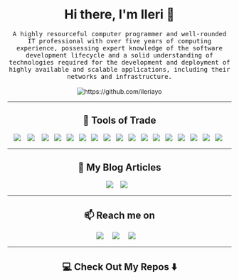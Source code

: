 <!--
**Ileriayo/ileriayo** is a ✨ _special_ ✨ repository because its `README.md` (this file) appears on your GitHub profile.
--->

<h1 align='center'> Hi there, I'm Ileri 👋</h1>

<p align="center">
  <samp>A highly resourceful computer programmer and well-rounded IT professional with over five years of computing experience, possessing expert knowledge of the software development lifecycle and a solid understanding of technologies required for the development and deployment of highly available and scalable applications, including their networks and infrastructure.
  </samp>
  <br> <br>
  <img src="https://komarev.com/ghpvc/?username=ileriayo" alt="https://github.com/ileriayo" />
</p>

<hr>

<h2 align='center'> 🔭 Tools of Trade</h2>
<p align='center'>
  <img src="https://img.shields.io/badge/node.js%20-%2343853D.svg?&style=for-the-badge&logo=node.js&logoColor=white" />&nbsp;&nbsp;&nbsp;
  <img src="https://img.shields.io/badge/react%20-%2300D9FF.svg?&style=for-the-badge&logo=react&logoColor=white" />&nbsp;&nbsp;&nbsp;
  <img src="https://img.shields.io/badge/tailwind-css%20-%231572B6.svg?&style=for-the-badge&logo=tailwind-css&logoColor=white" />&nbsp;&nbsp;
  <img src="https://img.shields.io/badge/python%20-%2314354C.svg?&style=for-the-badge&logo=python&logoColor=white" />&nbsp;&nbsp;
  <img src="https://img.shields.io/badge/docker%20-%230db7ed.svg?&style=for-the-badge&logo=docker&logoColor=white" />&nbsp;&nbsp;
  <img src="https://img.shields.io/badge/kubernetes%20-%23326ce5.svg?&style=for-the-badge&logo=kubernetes&logoColor=white" />&nbsp;&nbsp;
  <img src="https://img.shields.io/badge/rancher%20-%230075A8.svg?&style=for-the-badge&logo=rancher&logoColor=white" />&nbsp;&nbsp;
  <img src="https://img.shields.io/badge/travis-ci%20-%232B2F33.svg?&style=for-the-badge&logo=travis&logoColor=white" />&nbsp;&nbsp;
  <img src="https://img.shields.io/badge/git%20-%23F05033.svg?&style=for-the-badge&logo=git&logoColor=white" />&nbsp;&nbsp;
  <img src="https://img.shields.io/badge/github%20-%23121011.svg?&style=for-the-badge&logo=github&logoColor=white" />&nbsp;&nbsp;
  <img src="https://img.shields.io/badge/bitbucket%20-%230047B3.svg?&style=for-the-badge&logo=bitbucket&logoColor=white" />&nbsp;&nbsp;
  <img src="https://img.shields.io/badge/apache%20-%23D42029.svg?&style=for-the-badge&logo=apache&logoColor=white" />&nbsp;&nbsp;
  <img src="https://img.shields.io/badge/nginx%20-%23009639.svg?&style=for-the-badge&logo=nginx&logoColor=white" />&nbsp;&nbsp;
  <img src="https://img.shields.io/badge/vagrant%20-%231563FF.svg?&style=for-the-badge&logo=vagrant&logoColor=white" />&nbsp;&nbsp;
  <img src="https://img.shields.io/badge/ansible%20-%231A1918.svg?&style=for-the-badge&logo=ansible&logoColor=white" />&nbsp;&nbsp;
  <img src="https://img.shields.io/badge/jenkins%20-%232C5263.svg?&style=for-the-badge&logo=jenkins&logoColor=white" />&nbsp;&nbsp;
  <img src="https://img.shields.io/badge/azure%20-%230072C6.svg?&style=for-the-badge&logo=azure-devops&logoColor=white" />&nbsp;&nbsp;
</p>

<hr>

<h2 align='center'>💬 My Blog Articles</h2>
<p align='center' align='right'>
  <a target="_blank"href="https://dev.to/ileriayo"><img src="https://img.shields.io/badge/dev.to-%2312100E.svg?&style=for-the-badge&logo=dev.to&logoColor=white" /></a>&nbsp;&nbsp;&nbsp;
  <a target="_blank"href="https://medium.com/@ileriayoadebiyi"><img src="https://img.shields.io/badge/Medium%20-%231572B6.svg?&style=for-the-badge&logo=medium&logoColor=white" /></a>&nbsp;&nbsp;&nbsp;
</p>

<hr>

<h2  align='center'>📫 Reach me on</h2>
<p align='center'>
  <a target="_blank"href="https://www.linkedin.com/in/ileriayo-adebiyi-0328b1101/"><img src="https://img.shields.io/badge/linkedin-%230077B5.svg?&style=for-the-badge&logo=linkedin&logoColor=white" /></a>&nbsp;&nbsp;&nbsp;&nbsp;
  <a target="_blank"href="https://twitter.com/ileriayooo"><img src="https://img.shields.io/badge/twitter-%231DA1F2.svg?&style=for-the-badge&logo=twitter&logoColor=white" /></a>&nbsp;&nbsp;&nbsp;&nbsp;
  <a href="mailto:ileriayoadebiyi@gmail.com?subject=Hello%20Ileri,%20From%20Github"><img src="https://img.shields.io/badge/gmail-%23D14836.svg?&style=for-the-badge&logo=gmail&logoColor=white" /></a>&nbsp;&nbsp;&nbsp;&nbsp;
</p>

<hr>

<h2  align='center'>💻 Check Out My Repos ⬇️ </h2>
